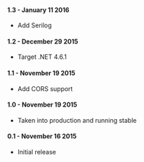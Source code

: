 #### 1.3 - January 11 2016
* Add Serilog

#### 1.2 - December 29 2015
* Target .NET 4.6.1

#### 1.1 - November 19 2015
* Add CORS support

#### 1.0 - November 19 2015
* Taken into production and running stable

#### 0.1 - November 16 2015
* Initial release
